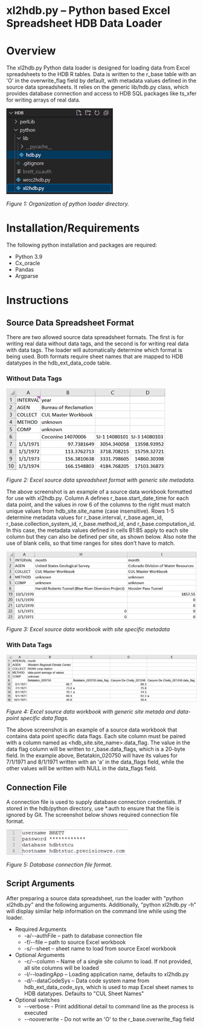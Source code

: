 # xl2hdb.py – Python based Excel Spreadsheet HDB Data Loader

# Overview

The xl2hdb.py Python data loader is designed for loading data from Excel spreadsheets to the HDB R tables. Data is written to the r\_base table with an 'O' in the overwrite\_flag field by default, with metadata values defined in the source data spreadsheets. It relies on the generic lib/hdb.py class, which provides database connection and access to HDB SQL packages like ts\_xfer for writing arrays of real data.

![](img/xlFolderStructure.png?raw=true)

_Figure 1: Organization of python loader directory._

# Installation/Requirements

The following python installation and packages are required:

- Python 3.9
- Cx\_oracle
- Pandas
- Argparse

# Instructions

## Source Data Spreadsheet Format

There are two allowed source data spreadsheet formats. The first is for writing real data without data tags, and the second is for writing real data with data tags. The loader will automatically determine which format is being used. Both formats require sheet names that are mapped to HDB datatypes in the hdb\_ext\_data\_code table.

### Without Data Tags

![](img/xlSpreadsheetGeneric.png?raw=true)

_Figure 2: Excel source data spreadsheet format with generic site metadata._

The above screenshot is an example of a source data workbook formatted for use with xl2hdb.py. Column A defines r\_base.start\_date\_time for each data point, and the values in row 6 of the columns to the right must match unique values from hdb\_site.site\_name (case insensitive). Rows 1-5 determine metadata values for r\_base.interval, r\_base.agen\_id, r\_base.collection\_system\_id, r\_base.method\_id, and r\_base.computation\_id. In this case, the metadata values defined in cells B1:B5 apply to each site column but they can also be defined per site, as shown below. Also note the use of blank cells, so that time ranges for sites don't have to match.

![](img/xlSpreadsheetSiteSpecific.png?raw=true)

_Figure 3: Excel source data workbook with site specific metadata_

### With Data Tags

![](img/xlSpreadsheetDataFlag.png?raw=true)

_Figure 4: Excel source data workbook with generic site metada and data-point specific data flags._

The above screenshot is an example of a source data workbook that contains data point specific data flags. Each site column must be paired with a column named as \<hdb\_site.site\_name\>.data\_flag. The value in the data flag column will be written to r\_base.data\_flags, which is a 20-byte field. In the example above, Betatakin\_020750 will have its values for 7/1/1971 and 8/1/1971 written with an 'a' in the data\_flags field, while the other values will be written with NULL in the data\_flags field.

## Connection File

A connection file is used to supply database connection credentials. If stored in the hdb/python directory, use \*.auth to ensure that the file is ignored by Git. The screenshot below shows required connection file format.

![](img/HDBConnFile.png?raw=true)

_Figure 5: Database connection file format._

## Script Arguments

After preparing a source data spreadsheet, run the loader with "python xl2hdb.py" and the following arguments. Additionally, "python xl2hdb.py -h" will display similar help information on the command line while using the loader.

- Required Arguments
  - -a/--authFile – path to database connection file
  - -f/--file – path to source Excel workbook
  - -s/--sheet – sheet name to load from source Excel workbook
- Optional Arguments
  - -c/--column – Name of a single site column to load. If not provided, all site columns will be loaded
  - -l/--loadingApp – Loading application name, defaults to xl2hdb.py
  - -d/--dataCodeSys – Data code system name from hdb\_ext\_data\_code\_sys, which is used to map Excel sheet names to HDB datatypes. Defaults to "CUL Sheet Names"
- Optional switches
  - --verbose - Print additional detail to command line as the process is executed
  - --nooverwrite - Do not write an 'O' to the r\_base.overwrite\_flag field